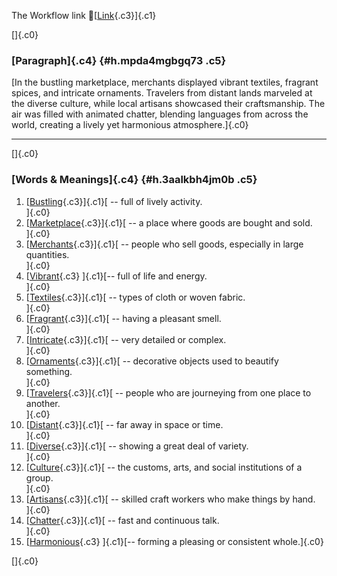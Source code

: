 The Workflow link
👏[[Link](https://www.google.com/url?q=http://www.google.com&sa=D&source=editors&ust=1757580008701866&usg=AOvVaw18nntvfMrvRpw-tIbxp7PS){.c3}]{.c1}

[]{.c0}

### [Paragraph]{.c4} {#h.mpda4mgbgq73 .c5}

[In the bustling marketplace, merchants displayed vibrant textiles,
fragrant spices, and intricate ornaments. Travelers from distant lands
marveled at the diverse culture, while local artisans showcased their
craftsmanship. The air was filled with animated chatter, blending
languages from across the world, creating a lively yet harmonious
atmosphere.]{.c0}

------------------------------------------------------------------------

[]{.c0}

### [Words & Meanings]{.c4} {#h.3aalkbh4jm0b .c5}

1.  [[Bustling](https://www.google.com/url?q=http://www.google.com&sa=D&source=editors&ust=1757580008703646&usg=AOvVaw3HbQ1NCL29YHIlzEAJBU-y){.c3}]{.c1}[ --
    full of lively activity.\
    ]{.c0}
2.  [[Marketplace](https://www.google.com/url?q=http://www.google.com&sa=D&source=editors&ust=1757580008704101&usg=AOvVaw0YM1DjszJq8SrkpcbOxsib){.c3}]{.c1}[ --
    a place where goods are bought and sold.\
    ]{.c0}
3.  [[Merchants](https://www.google.com/url?q=http://www.google.com&sa=D&source=editors&ust=1757580008704417&usg=AOvVaw1G6s-vxKlM41M-eiNsMcxU){.c3}]{.c1}[ --
    people who sell goods, especially in large quantities.\
    ]{.c0}
4.  [[Vibrant](https://www.google.com/url?q=http://www.google.com&sa=D&source=editors&ust=1757580008704852&usg=AOvVaw0XsLfubC04QrZ4KJHvDjKW){.c3}
    ]{.c1}[-- full of life and energy.\
    ]{.c0}
5.  [[Textiles](https://www.google.com/url?q=http://www.google.com&sa=D&source=editors&ust=1757580008705293&usg=AOvVaw3QWaelzKif9yogfVI1c2Mc){.c3}]{.c1}[ --
    types of cloth or woven fabric.\
    ]{.c0}
6.  [[Fragrant](https://www.google.com/url?q=http://www.google.com&sa=D&source=editors&ust=1757580008705896&usg=AOvVaw2jSqifY5HfKp-N0MRg2on0){.c3}]{.c1}[ --
    having a pleasant smell.\
    ]{.c0}
7.  [[Intricate](https://www.google.com/url?q=http://www.google.com&sa=D&source=editors&ust=1757580008707899&usg=AOvVaw125NTn1aIk2HcoKM17XV-G){.c3}]{.c1}[ --
    very detailed or complex.\
    ]{.c0}
8.  [[Ornaments](https://www.google.com/url?q=http://www.google.com&sa=D&source=editors&ust=1757580008708222&usg=AOvVaw2bGQkA4dFnF1c52ZDE9yE5){.c3}]{.c1}[ --
    decorative objects used to beautify something.\
    ]{.c0}
9.  [[Travelers](https://www.google.com/url?q=http://www.google.com&sa=D&source=editors&ust=1757580008708619&usg=AOvVaw0-2aMYwy9CEgP8b3AIA5lE){.c3}]{.c1}[ --
    people who are journeying from one place to another.\
    ]{.c0}
10. [[Distant](https://www.google.com/url?q=http://www.google.com&sa=D&source=editors&ust=1757580008708969&usg=AOvVaw36-PO16DqYTXRBLOu_M7B-){.c3}]{.c1}[ --
    far away in space or time.\
    ]{.c0}
11. [[Diverse](https://www.google.com/url?q=http://www.google.com&sa=D&source=editors&ust=1757580008709290&usg=AOvVaw3dHGYt4ACptGjapjzwJUP7){.c3}]{.c1}[ --
    showing a great deal of variety.\
    ]{.c0}
12. [[Culture](https://www.google.com/url?q=http://www.google.com&sa=D&source=editors&ust=1757580008709548&usg=AOvVaw2HQH7OdmtfWqLAQUgOI9QN){.c3}]{.c1}[ --
    the customs, arts, and social institutions of a group.\
    ]{.c0}
13. [[Artisans](https://www.google.com/url?q=http://www.google.com&sa=D&source=editors&ust=1757580008709838&usg=AOvVaw2Ix3J4CWnvTjWy-g3f63y9){.c3}]{.c1}[ --
    skilled craft workers who make things by hand.\
    ]{.c0}
14. [[Chatter](https://www.google.com/url?q=http://www.google.com&sa=D&source=editors&ust=1757580008710121&usg=AOvVaw3t_6NB4EWv0tCJhaxM3vv3){.c3}]{.c1}[ --
    fast and continuous talk.\
    ]{.c0}
15. [[Harmonious](https://www.google.com/url?q=http://www.google.com&sa=D&source=editors&ust=1757580008710456&usg=AOvVaw0OBZFoD__tQvhiVV8Yh9p0){.c3}
    ]{.c1}[-- forming a pleasing or consistent whole.]{.c0}

[]{.c0}
